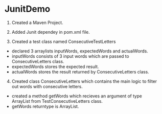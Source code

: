 # JunitDemo

1. Created a Maven Project.
2. Added Junit dependey in pom.xml file.

3. Created a test class named ConsecutiveTestLetters 
  - declared 3 arraylists inputWords, expectedWords and actualWords.
  -  inputWords consists of 3 input words which are passed to ConsecutiveLetters class.
  - expectedWords stores the expected result.
  - actualWords stores the result returned by ConsecutiveLetters class.

4. Created class ConsecutiveLetters which contains the main logic to filter out words with consecutive letters.
  - created a method getWords which recieves an argument of type ArrayList from TestConsecutiveLetters class.
  - getWords returntype is ArrayList.
